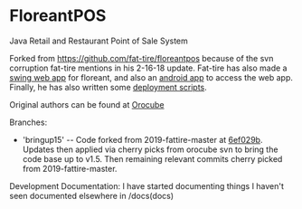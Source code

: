 # FloreantPOS

Java Retail and Restaurant Point of Sale System

Forked from https://github.com/fat-tire/floreantpos because of the svn corruption fat-tire mentions in his 2-16-18 update.  Fat-tire has also made a [swing web app](https://fat-tire.github.io/floreantpos.html) for floreant, and also an [android app](https://www.github.com/fat-tire/hippos) to access the web app.  Finally, he has also written some [deployment scripts](https://github.com/fat-tire/floreantpos_updater).

Original authors can be found at [Orocube](http://floreant.org)

Branches:
* 'bringup15' -- Code forked from 2019-fattire-master at [6ef029b](https://github.com/clearchris/floreant/commit/6ef029bbfe3d7513e80c90c1de931f7b7b816444). Updates then applied via cherry picks from orocube svn to bring the code base up to v1.5.  Then remaining relevant commits cherry picked from 2019-fattire-master.

Development Documentation:
I have started documenting things I haven't seen documented elsewhere in /docs(docs)

